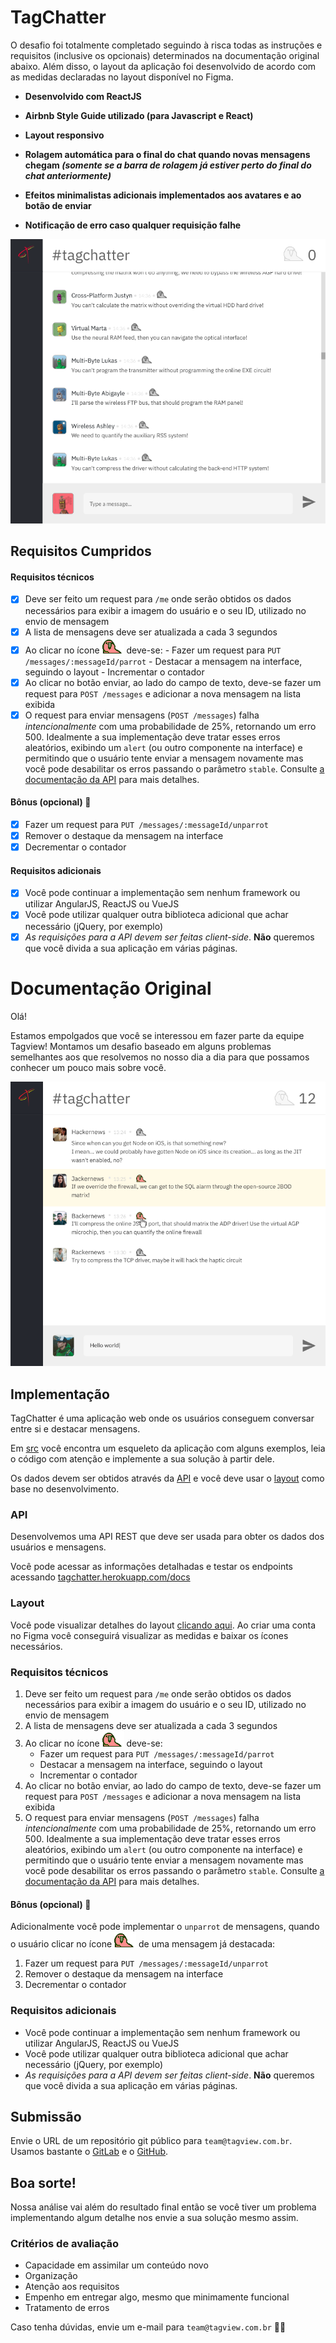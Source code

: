 # TagChatter

O desafio foi totalmente completado seguindo à risca todas as instruções e requisitos (inclusive os opcionais) determinados na documentação original abaixo. Além disso, o layout da aplicação foi desenvolvido de acordo com as medidas declaradas no layout disponível no Figma.

- **Desenvolvido com ReactJS**

- **Airbnb Style Guide utilizado (para Javascript e React)**

- **Layout responsivo**

- **Rolagem automática para o final do chat quando novas mensagens chegam _(somente se a barra de rolagem já estiver perto do final do chat anteriormente)_**

- **Efeitos minimalistas adicionais implementados aos avatares e ao botão de enviar**

- **Notificação de erro caso qualquer requisição falhe**

![My Preview](myPreview.png)

## Requisitos Cumpridos

#### Requisitos técnicos

- [x] Deve ser feito um request para `/me` onde serão obtidos os dados necessários para exibir a imagem do usuário e o seu ID, utilizado no envio de mensagem
- [x] A lista de mensagens deve ser atualizada a cada 3 segundos
- [x] Ao clicar no ícone ![papagaio](parrot.gif) deve-se: - Fazer um request para `PUT /messages/:messageId/parrot` - Destacar a mensagem na interface, seguindo o layout - Incrementar o contador
- [x] Ao clicar no botão enviar, ao lado do campo de texto, deve-se fazer um request para `POST /messages` e adicionar a nova mensagem na lista exibida
- [x] O request para enviar mensagens (`POST /messages`) falha _intencionalmente_ com uma probabilidade de 25%, retornando um erro 500. Idealmente a sua implementação deve tratar esses erros aleatórios, exibindo um `alert` (ou outro componente na interface) e permitindo que o usuário tente enviar a mensagem novamente mas você pode desabilitar os erros passando o parâmetro `stable`. Consulte [a documentação da API](https://tagchatter.herokuapp.com/docs/#/message/post_messages) para mais detalhes.

#### Bônus (opcional) :star2:

- [x] Fazer um request para `PUT /messages/:messageId/unparrot`
- [x] Remover o destaque da mensagem na interface
- [x] Decrementar o contador

#### Requisitos adicionais

- [x] Você pode continuar a implementação sem nenhum framework ou utilizar AngularJS, ReactJS ou VueJS
- [x] Você pode utilizar qualquer outra biblioteca adicional que achar necessário (jQuery, por exemplo)
- [x] _As requisições para a API devem ser feitas client-side_. **Não** queremos que você divida a sua aplicação em várias páginas.

# Documentação Original

Olá!

Estamos empolgados que você se interessou em fazer parte da equipe Tagview! Montamos um desafio baseado em alguns problemas semelhantes aos que resolvemos no nosso dia a dia para que possamos conhecer um pouco mais sobre você.

![Preview](preview.png)

## Implementação

TagChatter é uma aplicação web onde os usuários conseguem conversar entre si e destacar mensagens.

Em [src](src) você encontra um esqueleto da aplicação com alguns exemplos, leia o código com atenção e implemente a sua solução à partir dele.

Os dados devem ser obtidos através da [API](#api) e você deve usar o [layout](#layout) como base no desenvolvimento.

### API

Desenvolvemos uma API REST que deve ser usada para obter os dados dos usuários e mensagens.

Você pode acessar as informações detalhadas e testar os endpoints acessando [tagchatter.herokuapp.com/docs](https://tagchatter.herokuapp.com/docs/)

### Layout

Você pode visualizar detalhes do layout [clicando aqui](https://www.figma.com/file/Zhyvatv2GVFm4UcKQlRE4Szs/tagchatter?node-id=0%3A1). Ao criar uma conta no Figma você conseguirá visualizar as medidas e baixar os ícones necessários.

### Requisitos técnicos

1. Deve ser feito um request para `/me` onde serão obtidos os dados necessários para exibir a imagem do usuário e o seu ID, utilizado no envio de mensagem
2. A lista de mensagens deve ser atualizada a cada 3 segundos
3. Ao clicar no ícone ![papagaio](parrot.gif) deve-se:
   - Fazer um request para `PUT /messages/:messageId/parrot`
   - Destacar a mensagem na interface, seguindo o layout
   - Incrementar o contador
4. Ao clicar no botão enviar, ao lado do campo de texto, deve-se fazer um request para `POST /messages` e adicionar a nova mensagem na lista exibida
5. O request para enviar mensagens (`POST /messages`) falha _intencionalmente_ com uma probabilidade de 25%, retornando um erro 500. Idealmente a sua implementação deve tratar esses erros aleatórios, exibindo um `alert` (ou outro componente na interface) e permitindo que o usuário tente enviar a mensagem novamente mas você pode desabilitar os erros passando o parâmetro `stable`. Consulte [a documentação da API](https://tagchatter.herokuapp.com/docs/#/message/post_messages) para mais detalhes.

#### Bônus (opcional) :star2:

Adicionalmente você pode implementar o `unparrot` de mensagens, quando o usuário clicar no ícone ![papagaio](parrot.gif) de uma mensagem já destacada:

1. Fazer um request para `PUT /messages/:messageId/unparrot`
2. Remover o destaque da mensagem na interface
3. Decrementar o contador

### Requisitos adicionais

- Você pode continuar a implementação sem nenhum framework ou utilizar AngularJS, ReactJS ou VueJS
- Você pode utilizar qualquer outra biblioteca adicional que achar necessário (jQuery, por exemplo)
- _As requisições para a API devem ser feitas client-side_. **Não** queremos que você divida a sua aplicação em várias páginas.

## Submissão

Envie o URL de um repositório git público para `team@tagview.com.br`. Usamos bastante o [GitLab](https://gitlab.com) e o [GitHub](https://github.com).

## Boa sorte!

Nossa análise vai além do resultado final então se você tiver um problema implementando algum detalhe nos envie a sua solução mesmo assim.

### Critérios de avaliação

- Capacidade em assimilar um conteúdo novo
- Organização
- Atenção aos requisitos
- Empenho em entregar algo, mesmo que minimamente funcional
- Tratamento de erros

Caso tenha dúvidas, envie um e-mail para `team@tagview.com.br` :man_technologist:
